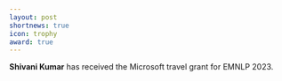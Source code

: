 ```yaml
---
layout: post
shortnews: true
icon: trophy
award: true
---
```



<b>Shivani Kumar</b> has received the Microsoft travel grant for EMNLP 2023. 